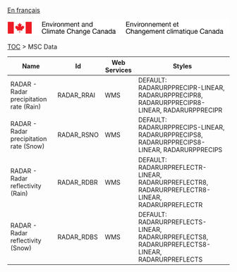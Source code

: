 [En français](geomet-radar_fr.md)

![ECCC logo](../../img_eccc-logo.png)

[TOC](../geomet-radar_en.md) > MSC Data


Name                                    | Id         | Web Services | Styles                                                                                         
----------------------------------------|------------|--------------|------------------------------------------------------------------------------------------------
RADAR - Radar precipitation rate (Rain) | RADAR_RRAI | WMS          | DEFAULT: RADARURPPRECIPR-LINEAR, RADARURPPRECIPR8, RADARURPPRECIPR8-LINEAR, RADARURPPRECIPR    
RADAR - Radar precipitation rate (Snow) | RADAR_RSNO | WMS          | DEFAULT: RADARURPPRECIPS-LINEAR, RADARURPPRECIPS8, RADARURPPRECIPS8-LINEAR, RADARURPPRECIPS    
RADAR - Radar reflectivity (Rain)       | RADAR_RDBR | WMS          | DEFAULT: RADARURPREFLECTR-LINEAR, RADARURPREFLECTR8, RADARURPREFLECTR8-LINEAR, RADARURPREFLECTR
RADAR - Radar reflectivity (Snow)       | RADAR_RDBS | WMS          | DEFAULT: RADARURPREFLECTS-LINEAR, RADARURPREFLECTS8, RADARURPREFLECTS8-LINEAR, RADARURPREFLECTS

